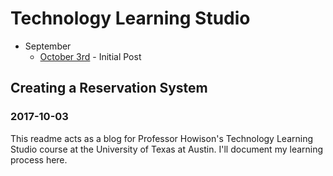 # Technology Learning Studio

* September
	* [October 3rd](#2017-10-03) - Initial Post
 
## Creating a Reservation System

### 2017-10-03

This readme acts as a blog for Professor Howison's Technology Learning Studio course at the University of Texas at Austin. I'll document my learning process here.
